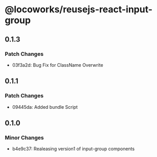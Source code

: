# @locoworks/reusejs-react-input-group

## 0.1.3

### Patch Changes

- 03f3a2d: Bug Fix for ClassName Overwrite

## 0.1.1

### Patch Changes

- 09445da: Added bundle Script

## 0.1.0

### Minor Changes

- b4e9c37: Realeasing version1 of input-group components
